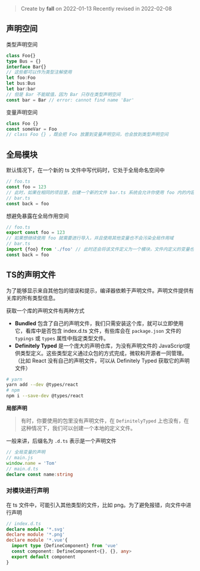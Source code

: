 > Create by **fall** on 2022-01-13
> Recently revised in 2022-02-08

## 声明空间

类型声明空间

```ts
class Foo{}
type Bus = {}
interface Bar{}
// 这些都可以作为类型注解使用
let foo:Foo
let bus:Bus
let bar:bar
// 但是 Bar 不能赋值，因为 Bar 只存在类型声明空间
const bar = Bar // error: cannot find name 'Bar'
```

变量声明空间

```ts
class Foo {}
const someVar = Foo
// class Foo {} ，既会把 Foo 放置到变量声明空间，也会放到类型声明空间
```

## 全局模块

默认情况下，在一个新的 ts 文件中写代码时，它处于全局命名空间中

```ts
// foo.ts
const foo = 123
// 此时，如果在相同的项目里，创建一个新的文件 bar.ts 系统会允许你使用 foo 内的内容
// bar.ts
const back = foo
```

想避免暴露在全局作用空间

```ts
// foo.ts
export const foo = 123
// 如果想继续使用 foo 就需要进行导入，并且使用其他变量也不会污染全局作用域
// bar.ts
import {foo} from './foo' // 此时还会将该文件定义为一个模块，文件内定义的变量也不会污染全局空间
const back = foo
```







## TS的声明文件

为了能够显示来自其他包的错误和提示，编译器依赖于声明文件。声明文件提供有关库的所有类型信息。

获取一个库的声明文件有两种方式

- **Bundled** 包含了自己的声明文件，我们只需安装这个库，就可以立即使用它，看库中是否包含 index.d.ts 文件，有些库会在 `package.json` 文件的 `typings` 或 `types` 属性中指定类型文件。
- **Definitely Typed** 是一个庞大的声明仓库，为没有声明文件的 JavaScript提供类型定义。这些类型定义通过众包的方式完成，微软和开源者一同管理。（比如 React 没有自己的声明文件，可以从 Definitely Typed 获取它的声明文件）

```bash
# yarn 
yarn add --dev @types/react
# npm 
npm i --save-dev @types/react
```

**局部声明**

> 有时，你要使用的包里没有声明文件，在 `DefinitelyTyped` 上也没有，在这种情况下，我们可以创建一个本地的定义文件。

一般来讲，后缀名为 `.d.ts`  表示是一个声明文件

```ts
// 全局变量的声明
// main.js
window.name = 'Tom'
// main.d.ts
declare const name:string
```

### 对模块进行声明

在 ts 文件中，可能引入其他类型的文件，比如 png。为了避免报错，向文件中进行声明

```ts
// index.d.ts
declare module '*.svg'
declare module '*.png'
declare module '*.vue'{
  import type {DefineComponent} from 'vue'
  const component: DefineComponent<{}, {}, any>
  export default component
}
```

